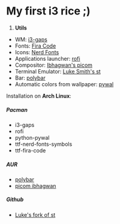 # My first i3 rice ;)

1. **Utils**

* WM: [i3-gaps](https://github.com/Airblader/i3)
* Fonts: [Fira Code](https://github.com/tonsky/FiraCode)
* Icons: [Nerd Fonts](https://github.com/ryanoasis/nerd-fonts)
* Applications launcher: [rofi](https://github.com/davatorium/rofi)
* Compositor: [Ibhagwan's picom](https://github.com/ibhagwan/picom)
* Terminal Emulator: [Luke Smith's st](https://github.com/LukeSmithxyz/st)
* Bar: [polybar](https://github.com/polybar/polybar)
* Automatic colors from wallpaper: [pywal](https://github.com/dylanaraps/pywal)

Installation on **Arch Linux**:

##### Pacman

* i3-gaps
* rofi
* python-pywal
* ttf-nerd-fonts-symbols
* ttf-fira-code

##### AUR

* [polybar](https://aur.archlinux.org/packages/polybar/)
* [picom ibhagwan](https://aur.archlinux.org/packages/picom-ibhagwan-git/)

##### Github

* [Luke's fork of st](https://github.com/LukeSmithxyz/st)
